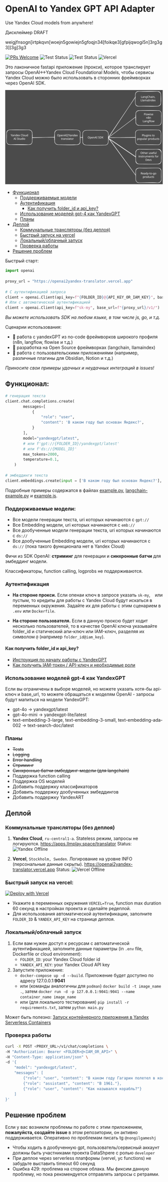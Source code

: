 # OpenAI to Yandex GPT API Adapter
Use Yandex Cloud models from anywhere!

Дисклеймер DRAFT 

weigjfnsogn[irtpkqvn[woejn5gowiejn5gfoqjn34[foikqe3[gfpijqwogi5n]3rg3g3]]3g]3g3

[![PRs Welcome](https://img.shields.io/badge/PRs-welcome-brightgreen.svg?style=flat-square)](http://makeapullrequest.com)
![Test Status](https://github.com/all-mute/openai2yandex_translator/actions/workflows/docker-image.yml/badge.svg)
![Test Status](https://github.com/all-mute/openai2yandex_translator/actions/workflows/python-app.yml/badge.svg)
![Vercel](https://vercelbadge.vercel.app/api/all-mute/openai2yandex_translator)

Это лаконичное fastapi приложение (прокси), которое транслирует запросы OpenAI<->Yandex Cloud Foundational Models, чтобы сервисы Yandex Cloud можно было использовать в сторонних фреймворках через OpenAI SDK. 

<img src="promo.svg" alt="Promo Image" />

- [Функционал](#функционал)
    - [Поддерживаемые модели](#поддерживаемые-модели)
    - [Аутентификация](#аутентификация)
        - [Как получить folder_id и api_key?](#как-получить-folder_id-и-api_key)
    - [Использование моделей gpt-4 как YandexGPT](#использование-моделей-gpt-4-как-yandexgpt)
    - [Планы](#планы)
- [Деплой](#деплой)
    - [Коммунальные трансляторы (без деплоя)](#коммунальные-трансляторы-без-деплоя)
    - [Быстрый запуск на vercel](#быстрый-запуск-на-vercel)
    - [Локальный/облачный запуск](#локальный-облачный-запуск)
    - [Проверка работы](#проверка-работы)
- [Решение проблем](#решение-проблем)

Быстрый старт:

```python
import openai

proxy_url = "https://openai2yandex-translator.vercel.app"

# С аутентификацией запроса
client = openai.Client(api_key=f"{FOLDER_ID}@{API_KEY_OR_IAM_KEY}", base_url=f"{proxy_url}/v1/")
# Или с автоматической аутентификацией
client = openai.Client(api_key=f"sk-my", base_url=f"{proxy_url}/v1/")
```

*Вы можете использовать SDK на любом языке, в том числе js, go, и т.д.*

Сценарии использования:

- 🚀 работа с yandexGPT из no-code фреймворков широкого профиля (n8n, langflow, flowise и т.д.)
- 🧰 разработка на Open Source фреймворках (langchain, llamaindex)
- 🧩 работа с пользовательскими приложениями (например, различные плагины для Obsidian, Notion и т.д.)

*Приносите свои примеры удачных и неудачных интеграций в issues!*

## Функционал:

```python
# генерация текста
client.chat.completions.create(
        messages=[
            {
                "role": "user",
                "content": 'В каком году был основан Яндекс?',
            }
        ],
        model="yandexgpt/latest", 
        # или f'gpt://{FOLDER_ID}/yandexgpt/latest' 
        # или f'ds://{MODEL_ID}'
        max_tokens=2000,
        temperature=0.1,
    )
    
# эмбеддинги текста
client.embeddings.create(input = ['В каком году был основан Яндекс?'], model='text-search-doc/latest').data[0].embedding # или model=f'emb://{FOLDER_ID}/text-search-doc/latest'
```

Подробные примеры содержатся в файлах [example.py](examples/example.py), [langchain-example.py](examples/langchain-example.py) и [example.js](examples/example.js).

### Поддерживаемые модели:

* Все модели генерации текста, uri которых начинаются с `gpt://`
* Все Embedding модели, uri которых начинаются с `emb://`
* Все дообученные модели генерации текста, uri которых начинаются с `ds://`
* Все дообученные Embedding модели, uri которых начинаются с `ds://` (пока такого функционала нет в Yandex Cloud)

Фичи из SDK OpenAI: **стриминг** для генерации и **синхронные батчи** для эмбеддинг модели.

Классификаторы, function calling, logprobs не поддерживаются.

### Аутентификация

* **На стороне прокси.** Если опенаи ключ в запросе указать `sk-my`, ` ` или пустым, то кредиты для работы с Yandex Cloud будут искаться в переменных окружения. Задайте их для работы с этим сценарием в `.env` или `Dockerfile`.

* **На стороне пользователя.** Если в данную проксю будет ходит несколько пользователей, то в качестве OpenAI ключа указывайте folder_id и статический апи-ключ или IAM-ключ, разделяя их символом `@` (например `folder_id@iam_key`).

#### Как получить folder_id и api_key?

* [Инструкция по началу работы с YandexGPT](https://yandex.cloud/ru/docs/foundation-models/quickstart/yandexgpt#before-begin)
* [Как получить IAM-токен / API-ключ и необходимые роли](https://yandex.cloud/ru/docs/foundation-models/api-ref/authentication#yandex-account_1)

### Использование моделей gpt-4 как YandexGPT

Если вы ограничены в выборе моделей, но можете указать хотя-бы api-ключ и base_url, то можете обращаться к моделям OpenAI - запросы будут мапиться на модели YandexGPT:
- gpt-4o -> yandexgpt/latest
- gpt-4o-mini -> yandexgpt-lite/latest
- text-embedding-3-large, text-embedding-3-small, text-embedding-ada-002 -> text-search-doc/latest

### Планы

* ~~Tests~~
* ~~Logging~~
* ~~Error handling~~
* ~~Стриминг~~
* ~~Синхронные батчи эмбеддинг-модели (для langchain)~~
* Поддержка function calling
* Поддержка OS моделей
* Добавить поддержку классификаторов
* Добавить поддержку дообученных эмбеддингов
* Добавить поддержку YandexART

## Деплой

### Коммунальные трансляторы (без деплоя)

1. **Yandex Cloud**, `ru-central1-a`. Stateless режим, запросы не логируются. https://apps.llmplay.space/translator Status: ![Yandex Offline](https://apps.llmplay.space/translator/badge)

2. **Vercel**, `Stockholm, Sweden`. Логирование на уровне INFO (персональные данные скрыты). https://openai2yandex-translator.vercel.app Status: ![Vercel Offline](https://openai2yandex-translator.vercel.app/badge)


### Быстрый запуск на vercel:

[![Deploy with Vercel](https://vercel.com/button)](https://vercel.com/new/clone?repository-url=https%3A%2F%2Fgithub.com%2Fall-mute%2Fyagpt2openai_translator)

- Укажите в переменных окружения `VERCEL=True`, function max duration 60 секунд в настройках проекта и сделайте редеплой.
- Для использования автоматической аутентификации, заполните `FOLDER_ID` & `YANDEX_API_KEY` на странице деплоя.

### Локальный/облачный запуск

1. Если вам нужен доступ к ресурсам с автоматической аутентификацией, заполните данные параметры (in `.env` file, Dockerfile or cloud environment):
    - `FOLDER_ID`: your Yandex Cloud folder id
    - `YANDEX_API_KEY`: your Yandex Cloud API key
2. Запустите приложение:
    - `docker-compose up -d --build`. Приложение будет доступно по адресу 127.0.0.1:**9041**
    - или (команды аналогичны для `podman`) `docker build -t image_name .`, затем `docker run -d -p 127.0.0.1:9041:9041 --name container_name image_name` 
    - или (для локального тестирования) `pip install -r requirements.txt`, затем `python main.py`

Может быть полезно: [Запуск контейнерного приложения в Yandex Serverless Containers](https://yandex.cloud/ru/docs/tutorials/serverless/deploy-app-container)

### Проверка работы

```bash
curl -X POST <PROXY_URL>/v1/chat/completions \
-H "Authorization: Bearer <FOLDER>@<IAM_OR_API>" \
-H "Content-Type: application/json" \
-d '{
    "model": "yandexgpt/latest",
    "messages": [
        {"role": "user", "content": "В каком году Гагарин полетел в космос?"},
        {"role": "assistant", "content": "В 1961."},
        {"role": "user", "content": "Как назывался корабль?"}
    ]
}'
```

## Решение проблем

Если у вас возникли проблемы по работе с этим приложением, **пожалуйста, создайте issue** в этом репозитории, он активно поддерживается. Оперативно по проблемам писать tg `@nongilgameshj`

* Чтобы ходить в дообученную gpt, пользователь/сервисный аккаунт должны быть участниками проекта DataShpere с ролью `developer`
* При деплое через serverless платформы (vervel, yc functions) не забудьте выставить timeout 60 секунд
* Ошибка 429: проблема на стороне облака. Мы фиксим данную проблему, но пока рекомендуется отправлять запросы с ретраями.
